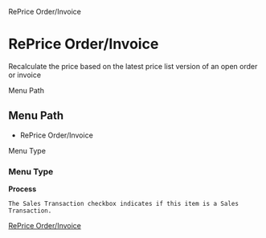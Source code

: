 
RePrice Order/Invoice
# RePrice Order/Invoice


Recalculate the price based on the latest price list version of an open order or invoice

Menu Path
## Menu Path



- RePrice Order/Invoice

Menu Type
### Menu Type

**Process**

```
The Sales Transaction checkbox indicates if this item is a Sales Transaction.
```

[RePrice Order/Invoice](../../functional-guide/window/process-c_order-reprice.md)